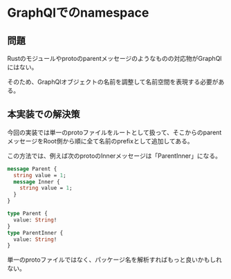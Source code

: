 # GraphQlでのnamespace

## 問題

Rustのモジュールやprotoのparentメッセージのようなものの対応物がGraphQlにはない。

そのため、GraphQlオブジェクトの名前を調整して名前空間を表現する必要がある。

## 本実装での解決策

今回の実装では単一のprotoファイルをルートとして扱って、そこからのparentメッセージをRoot側から順に全て名前のprefixとして追加してある。

この方法では、例えば次のprotoのInnerメッセージは「ParentInner」になる。

```proto
message Parent {
  string value = 1;
  message Inner {
    string value = 1;
  }
}
```

```graphql
type Parent {
  value: String!
}
type ParentInner {
  value: String!
}
```

単一のprotoファイルではなく、パッケージ名を解析すればもっと良いかもしれない。
